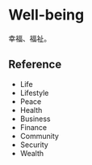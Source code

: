 # Well-being

幸福、福祉。

## Reference

- Life
- Lifestyle
- Peace
- Health
- Business
- Finance
- Community
- Security
- Wealth
